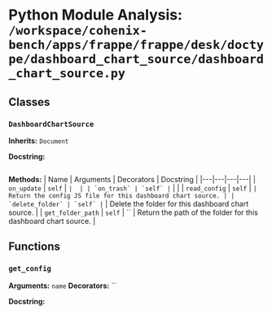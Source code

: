 # Python Module Analysis: `/workspace/cohenix-bench/apps/frappe/frappe/desk/doctype/dashboard_chart_source/dashboard_chart_source.py`

## Classes

### `DashboardChartSource`
**Inherits:** `Document`


**Docstring:**
```

```

**Methods:**
| Name | Arguments | Decorators | Docstring |
|---|---|---|---|
| `on_update` | `self` | `` |  |
| `on_trash` | `self` | `` |  |
| `read_config` | `self` | `` | Return the config JS file for this dashboard chart source. |
| `delete_folder` | `self` | `` | Delete the folder for this dashboard chart source. |
| `get_folder_path` | `self` | `` | Return the path of the folder for this dashboard chart source. |





## Functions

### `get_config`
**Arguments:** `name`
**Decorators:** ``

**Docstring:**
```

```

